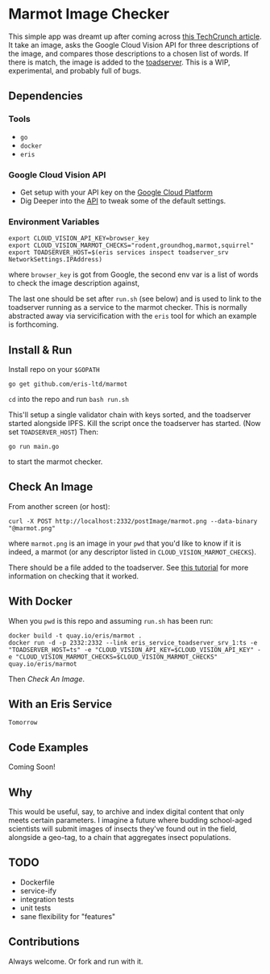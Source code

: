 # Marmot Image Checker
This simple app was dreamt up after coming across [this TechCrunch article](http://techcrunch.com/2016/02/18/google-opens-its-cloud-vision-api-to-all-developers/). It take an image, asks the Google Cloud Vision API for three descriptions of the image, and compares those descriptions to a chosen list of words. If there is match, the image is added to the [toadserver](https://github.com/eris-ltd/toadserver). This is a WIP, experimental, and probably full of bugs.

## Dependencies
### Tools
- `go`
- `docker`
- `eris`

### Google Cloud Vision API
- Get setup with your API key on the [Google Cloud Platform](https://cloud.google.com/vision/docs/getting-started)
- Dig Deeper into the [API](https://cloud.google.com/vision/docs/concepts) to tweak some of the default settings.

### Environment Variables
```
export CLOUD_VISION_API_KEY=browser_key
export CLOUD_VISION_MARMOT_CHECKS="rodent,groundhog,marmot,squirrel"
export TOADSERVER_HOST=$(eris services inspect toadserver_srv NetworkSettings.IPAddress)
```
where `browser_key` is got from Google, the second env var is a list of words to check the image description against, 

The last one should be set after `run.sh` (see below) and is used to link to the toadserver running as a service to the marmot checker. This is normally abstracted away via servicification with the `eris` tool for which an example is forthcoming.

## Install & Run
Install repo on your `$GOPATH`
```
go get github.com/eris-ltd/marmot
```

`cd` into the repo and run `bash run.sh`

This'll setup a single validator chain with keys sorted, and the toadserver started alongside IPFS. Kill the script once the toadserver has started. (Now set `TOADSERVER_HOST`) Then:

```
go run main.go
```
to start the marmot checker.

## Check An Image
From another screen (or host):
```
curl -X POST http://localhost:2332/postImage/marmot.png --data-binary "@marmot.png"
```
where `marmot.png` is an image in your `pwd` that you'd like to know if it is indeed, a marmot (or any descriptor listed in `CLOUD_VISION_MARMOT_CHECKS`).

There should be a file added to the toadserver. See [this tutorial](https://docs.erisindustries.com/tutorials/advanced/servicesmaking/) for more information on checking that it worked.

## With Docker

When you `pwd` is this repo and assuming `run.sh` has been run:
```
docker build -t quay.io/eris/marmot .
docker run -d -p 2332:2332 --link eris_service_toadserver_srv_1:ts -e "TOADSERVER_HOST=ts" -e "CLOUD_VISION_API_KEY=$CLOUD_VISION_API_KEY" -e "CLOUD_VISION_MARMOT_CHECKS=$CLOUD_VISION_MARMOT_CHECKS" quay.io/eris/marmot
```
Then *Check An Image*.

## With an Eris Service
```
Tomorrow
```

## Code Examples
Coming Soon!

## Why
This would be useful, say, to archive and index digital content that only meets certain parameters. I imagine a future where budding school-aged scientists will submit images of insects they've found out in the field, alongside a geo-tag, to a chain that aggregates insect populations.

## TODO
- Dockerfile
- service-ify
- integration tests
- unit tests
- sane flexibility for "features"

## Contributions
Always welcome. Or fork and run with it.
